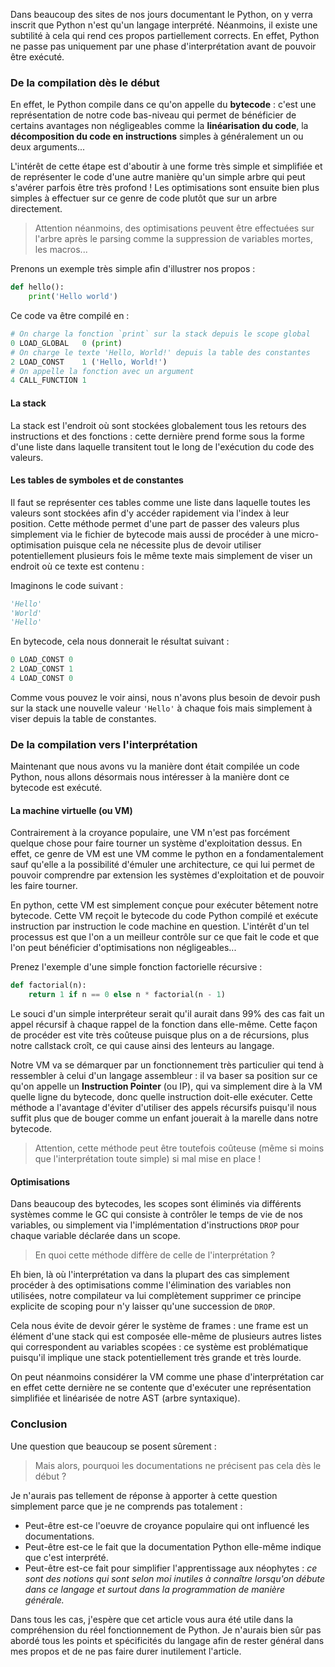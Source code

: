 Dans beaucoup des sites de nos jours documentant le Python, on y verra inscrit que Python n'est qu'un langage interprété. Néanmoins, il existe une subtilité à cela qui rend ces propos partiellement corrects. En effet, Python ne passe pas uniquement par une phase d'interprétation avant de pouvoir être exécuté.

### De la compilation dès le début
En effet, le Python compile dans ce qu'on appelle du **bytecode** : c'est une représentation de notre code bas-niveau qui permet de bénéficier de certains avantages non négligeables comme la **linéarisation du code**, la **décomposition du code en instructions** simples à généralement un ou deux arguments...

L'intérêt de cette étape est d'aboutir à une forme très simple et simplifiée et de représenter le code d'une autre manière qu'un simple arbre qui peut s'avérer parfois être très profond ! Les optimisations sont ensuite bien plus simples à effectuer sur ce genre de code plutôt que sur un arbre directement.

> Attention néanmoins, des optimisations peuvent être effectuées sur l'arbre après le parsing comme la suppression de variables mortes, les macros...

Prenons un exemple très simple afin d'illustrer nos propos : 
```py
def hello():
	print('Hello world')
```
Ce code va être compilé en :

```py
# On charge la fonction `print` sur la stack depuis le scope global
0 LOAD_GLOBAL   0 (print)
# On charge le texte 'Hello, World!' depuis la table des constantes
2 LOAD_CONST    1 ('Hello, World!')  
# On appelle la fonction avec un argument
4 CALL_FUNCTION 1
```

#### La stack
La stack est l'endroit où sont stockées globalement tous les retours des instructions et des fonctions : cette dernière prend forme sous la forme d'une liste dans laquelle transitent tout le long de l'exécution du code des valeurs. 

#### Les tables de symboles et de constantes
Il faut se représenter ces tables comme une liste dans laquelle toutes les valeurs sont stockées afin d'y accéder rapidement via l'index à leur position.  Cette méthode permet d'une part de passer des valeurs plus simplement via le fichier de bytecode mais aussi de procéder à une micro-optimisation puisque cela ne nécessite plus de devoir utiliser potentiellement plusieurs fois le même texte mais simplement de viser un endroit où ce texte est contenu :

Imaginons le code suivant :

```py
'Hello'
'World'
'Hello'
```

En bytecode, cela nous donnerait le résultat suivant :
```py
0 LOAD_CONST 0
2 LOAD_CONST 1
4 LOAD_CONST 0
```

Comme vous pouvez le voir ainsi, nous n'avons plus besoin de devoir push sur la stack une nouvelle valeur `'Hello'` à chaque fois mais simplement à viser depuis la table de constantes.


### De la compilation vers l'interprétation
Maintenant que nous avons vu la manière dont était compilée un code Python, nous allons désormais nous intéresser à la manière dont ce bytecode est exécuté.

#### La machine virtuelle (ou VM)
Contrairement à la croyance populaire, une VM n'est pas forcément quelque chose pour faire tourner un système d'exploitation dessus. En effet, ce genre de VM est une VM comme le python en a fondamentalement sauf qu'elle a la possibilité d'émuler une architecture, ce qui lui permet de pouvoir comprendre par extension les systèmes d'exploitation et de pouvoir les faire tourner.

En python, cette VM est simplement conçue pour exécuter bêtement notre bytecode. Cette VM reçoit le bytecode du code Python compilé et exécute instruction par instruction le code machine en question. L'intérêt d'un tel processus est que l'on a un meilleur contrôle sur ce que fait le code et que l'on peut bénéficier d'optimisations non négligeables...

Prenez l'exemple d'une simple fonction factorielle récursive :
```py
def factorial(n):
	return 1 if n == 0 else n * factorial(n - 1)
```

Le souci d'un simple interpréteur serait qu'il aurait dans 99% des cas fait un appel récursif à chaque rappel de la fonction dans elle-même. Cette façon de procéder est vite très coûteuse puisque plus on a de récursions, plus notre callstack croît, ce qui cause ainsi des lenteurs au langage.

Notre VM va se démarquer par un fonctionnement très particulier qui tend à ressembler à celui d'un langage assembleur : il va baser sa position sur ce qu'on appelle un **Instruction Pointer** (ou IP), qui va simplement dire à la VM quelle ligne du bytecode, donc quelle instruction doit-elle exécuter. Cette méthode a l'avantage d'éviter d'utiliser des appels récursifs puisqu'il nous suffit plus que de bouger comme un enfant jouerait à la marelle dans notre bytecode. 

> Attention, cette méthode peut être toutefois coûteuse (même si moins que l'interprétation toute simple) si mal mise en place !

#### Optimisations
Dans beaucoup des bytecodes, les scopes sont éliminés via différents systèmes comme le GC qui consiste à contrôler le temps de vie de nos variables, ou simplement via l'implémentation d'instructions `DROP` pour chaque variable déclarée dans un scope. 

> En quoi cette méthode diffère de celle de l'interprétation ?

Eh bien, là où l'interprétation va dans la plupart des cas simplement procéder à des optimisations comme l'élimination des variables non utilisées, notre compilateur va lui complètement supprimer ce principe explicite de scoping pour n'y laisser qu'une succession de `DROP`. 

Cela nous évite de devoir gérer le système de frames : une frame est un élément d'une stack qui est composée elle-même de plusieurs autres listes qui correspondent au variables scopées : ce système est problématique puisqu'il implique une stack potentiellement très grande et très lourde.

On peut néanmoins considérer la VM comme une phase d'interprétation car en effet cette dernière ne se contente que d'exécuter une représentation simplifiée et linéarisée de notre AST (arbre syntaxique). 

### Conclusion

Une question que beaucoup se posent sûrement : 
> Mais alors, pourquoi les documentations ne précisent pas cela dès le début ?

Je n'aurais pas tellement de réponse à apporter à cette question simplement parce que je ne comprends pas totalement : 
 - Peut-être est-ce l'oeuvre de croyance populaire qui ont influencé les documentations.
 - Peut-être est-ce le fait que la documentation Python elle-même indique que c'est interprété.
 - Peut-être est-ce fait pour simplifier l'apprentissage aux néophytes : *ce sont des notions qui sont selon moi inutiles à connaître lorsqu'on débute dans ce langage et surtout dans la programmation de manière générale.*

Dans tous les cas, j'espère que cet article vous aura été utile dans la compréhension du réel fonctionnement de Python. Je n'aurais bien sûr pas abordé tous les points et spécificités du langage afin de rester général dans mes propos et de ne pas faire durer inutilement l'article.
